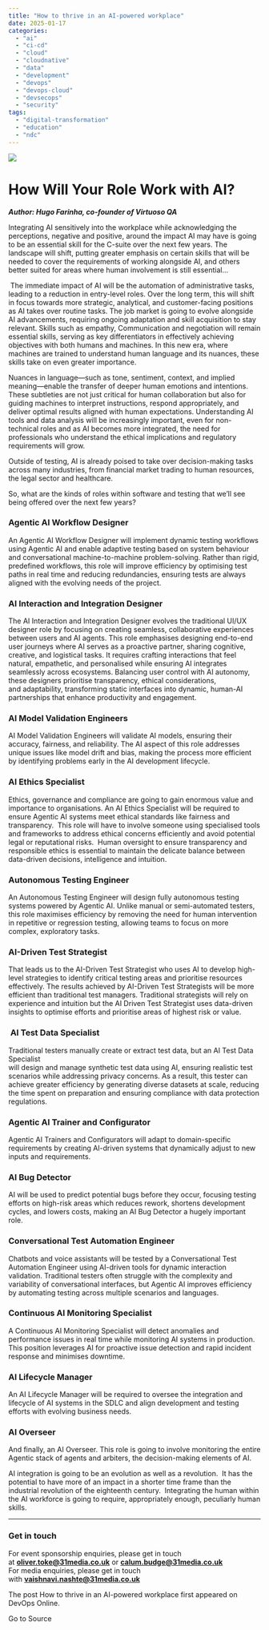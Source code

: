 ```yaml
---
title: "How to thrive in an AI-powered workplace"
date: 2025-01-17
categories: 
  - "ai"
  - "ci-cd"
  - "cloud"
  - "cloudnative"
  - "data"
  - "development"
  - "devops"
  - "devops-cloud"
  - "devsecops"
  - "security"
tags: 
  - "digital-transformation"
  - "education"
  - "ndc"
---
```


![](https://www.devopsonline.co.uk/wp-content/uploads/2024/11/AI-webpost-1.jpg)

# How Will Your Role Work with AI? 

_**Author: Hugo Farinha, co-founder of Virtuoso QA**_

Integrating AI sensitively into the workplace while acknowledging the perceptions, negative and positive, around the impact AI may have is going to be an essential skill for the C-suite over the next few years. The landscape will shift, putting greater emphasis on certain skills that will be needed to cover the requirements of working alongside AI, and others better suited for areas where human involvement is still essential… 

 The immediate impact of AI will be the automation of administrative tasks, leading to a reduction in entry-level roles. Over the long term, this will shift in focus towards more strategic, analytical, and customer-facing positions as AI takes over routine tasks. The job market is going to evolve alongside AI advancements, requiring ongoing adaptation and skill acquisition to stay relevant. Skills such as empathy, Communication and negotiation will remain essential skills, serving as key differentiators in effectively achieving objectives with both humans and machines. In this new era, where machines are trained to understand human language and its nuances, these skills take on even greater importance.

Nuances in language—such as tone, sentiment, context, and implied meaning—enable the transfer of deeper human emotions and intentions. These subtleties are not just critical for human collaboration but also for guiding machines to interpret instructions, respond appropriately, and deliver optimal results aligned with human expectations. Understanding AI tools and data analysis will be increasingly important, even for non-technical roles and as AI becomes more integrated, the need for professionals who understand the ethical implications and regulatory requirements will grow.

Outside of testing, AI is already poised to take over decision-making tasks across many industries, from financial market trading to human resources, the legal sector and healthcare. 

So, what are the kinds of roles within software and testing that we’ll see being offered over the next few years? 

### **Agentic AI Workflow Designer** 

An Agentic AI Workflow Designer will implement dynamic testing workflows using Agentic AI and enable adaptive testing based on system behaviour and conversational machine-to-machine problem-solving. Rather than rigid, predefined workflows, this role will improve efficiency by optimising test paths in real time and reducing redundancies, ensuring tests are always aligned with the evolving needs of the project. 

### **AI Interaction and Integration Designer**

The AI Interaction and Integration Designer evolves the traditional UI/UX designer role by focusing on creating seamless, collaborative experiences between users and AI agents. This role emphasises designing end-to-end user journeys where AI serves as a proactive partner, sharing cognitive, creative, and logistical tasks. It requires crafting interactions that feel natural, empathetic, and personalised while ensuring AI integrates seamlessly across ecosystems. Balancing user control with AI autonomy, these designers prioritise transparency, ethical considerations, and adaptability, transforming static interfaces into dynamic, human-AI partnerships that enhance productivity and engagement.  

### **AI Model Validation Engineers**

AI Model Validation Engineers will validate AI models, ensuring their accuracy, fairness, and reliability. The AI aspect of this role addresses unique issues like model drift and bias, making the process more efficient by identifying problems early in the AI development lifecycle.

### **AI Ethics Specialist** 

Ethics, governance and compliance are going to gain enormous value and importance to organisations. An AI Ethics Specialist will be required to ensure Agentic AI systems meet ethical standards like fairness and transparency.  This role will have to involve someone using specialised tools and frameworks to address ethical concerns efficiently and avoid potential legal or reputational risks.  Human oversight to ensure transparency and responsible ethics is essential to maintain the delicate balance between data-driven decisions, intelligence and intuition.

### **Autonomous Testing Engineer** 

An Autonomous Testing Engineer will design fully autonomous testing systems powered by Agentic AI. Unlike manual or semi-automated testers, this role maximises efficiency by removing the need for human intervention in repetitive or regression testing, allowing teams to focus on more complex, exploratory tasks.

### **AI-Driven Test Strategist** 

That leads us to the AI-Driven Test Strategist who uses AI to develop high-level strategies to identify critical testing areas and prioritise resources effectively. The results achieved by AI-Driven Test Strategists will be more efficient than traditional test managers. Traditional strategists will rely on experience and intuition but the AI Driven Test Strategist uses data-driven insights to optimise efforts and prioritise areas of highest risk or value.

###  **AI Test Data Specialist** 

Traditional testers manually create or extract test data, but an AI Test Data Specialist  
will design and manage synthetic test data using AI, ensuring realistic test scenarios while addressing privacy concerns. As a result, this tester can achieve greater efficiency by generating diverse datasets at scale, reducing the time spent on preparation and ensuring compliance with data protection regulations.

### **Agentic AI Trainer and Configurator**

Agentic AI Trainers and Configurators will adapt to domain-specific requirements by creating AI-driven systems that dynamically adjust to new inputs and requirements.

### **AI Bug Detector** 

AI will be used to predict potential bugs before they occur, focusing testing efforts on high-risk areas which reduces rework, shortens development cycles, and lowers costs, making an AI Bug Detector a hugely important role.

### **Conversational Test Automation Engineer** 

Chatbots and voice assistants will be tested by a Conversational Test Automation Engineer using AI-driven tools for dynamic interaction validation. Traditional testers often struggle with the complexity and variability of conversational interfaces, but Agentic AI improves efficiency by automating testing across multiple scenarios and languages.

### **Continuous AI Monitoring Specialist** 

A Continuous AI Monitoring Specialist will detect anomalies and performance issues in real time while monitoring AI systems in production. This position leverages AI for proactive issue detection and rapid incident response and minimises downtime.

### **AI Lifecycle Manager** 

An AI Lifecycle Manager will be required to oversee the integration and lifecycle of AI systems in the SDLC and align development and testing efforts with evolving business needs.

### **AI Overseer**

And finally, an AI Overseer. This role is going to involve monitoring the entire Agentic stack of agents and arbiters, the decision-making elements of AI.   

AI integration is going to be an evolution as well as a revolution.  It has the potential to have more of an impact in a shorter time frame than the industrial revolution of the eighteenth century.  Integrating the human within the AI workforce is going to require, appropriately enough, peculiarly human skills.

* * *

### **Get in touch**

For event sponsorship enquiries, please get in touch at **oliver.toke@31media.co.uk** or **calum.budge@31media.co.uk**  
For media enquiries, please get in touch with **vaishnavi.nashte@31media.co.uk**

The post How to thrive in an AI-powered workplace first appeared on DevOps Online.

Go to Source
